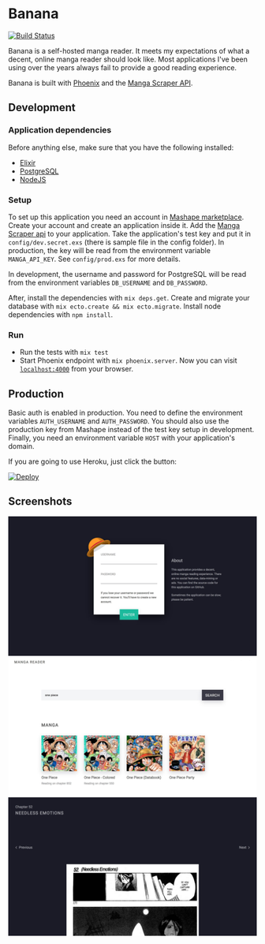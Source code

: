Banana
======
[![Build Status](https://semaphoreci.com/api/v1/gabrielpoca/banana/branches/master/shields_badge.svg)](https://semaphoreci.com/gabrielpoca/banana)

Banana is a self-hosted manga reader. It meets my expectations of what
a decent, online manga reader should look like. Most applications I've been
using over the years always fail to provide a good reading experience.

Banana is built with [Phoenix](http://www.phoenixframework.org/) and the
[Manga Scraper API](https://market.mashape.com/doodle/manga-scraper).

Development
-----------

### Application dependencies

Before anything else, make sure that you have the following installed:

* [Elixir](http://elixir-lang.org/install.html)
* [PostgreSQL](https://www.postgresql.org/download/)
* [NodeJS](https://nodejs.org/en/download/)

### Setup

To set up this application you need an account in [Mashape
marketplace](https://market.mashape.com/). Create your account and create an
application inside it. Add the [Manga Scraper
api](https://market.mashape.com/doodle/manga-scraper) to your application. Take
the application's test key and put it in `config/dev.secret.exs` (there is
sample file in the config folder). In production, the key will be read from the environment variable `MANGA_API_KEY`. See `config/prod.exs` for more details.

In development, the username and password for PostgreSQL will be read from the environment variables `DB_USERNAME` and `DB_PASSWORD`.

After, install the dependencies with `mix deps.get`. Create and migrate your database with `mix ecto.create && mix ecto.migrate`. Install node dependencies with `npm install`.

### Run

* Run the tests with `mix test`
* Start Phoenix endpoint with `mix phoenix.server`. Now you can visit [`localhost:4000`](http://localhost:4000) from your browser.

Production
----------

Basic auth is enabled in production. You need to define the environment
variables `AUTH_USERNAME` and `AUTH_PASSWORD`. You should also use the
production key from Mashape instead of the test key setup in development.
Finally, you need an environment variable `HOST` with your application's domain.

If you are going to use Heroku, just click the button:

[![Deploy](https://www.herokucdn.com/deploy/button.svg)](https://heroku.com/deploy)

Screenshots
-----------

![Screenshot of the login interface](./screenshots/login.jpg)
![Screenshot of the search interface](./screenshots/search.jpg)
![Screenshot of the reading interface](./screenshots/reader.jpg)
